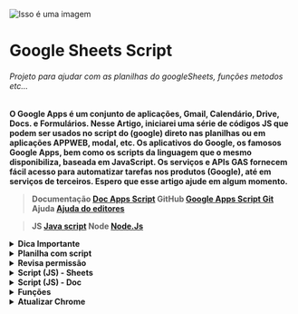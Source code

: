  ![Isso é uma imagem](https://user-images.githubusercontent.com/57040825/175081561-e35d367c-f973-4bd9-b682-a2430cdf5679.png)

# Google Sheets Script

###### Projeto para ajudar com as planilhas do googleSheets, funções metodos etc...

<strong>

O Google Apps é um conjunto de aplicações, Gmail, Calendário, Drive, Docs. e Formulários.
Nesse Artigo, iniciarei uma série de códigos JS que podem ser usados no script do (google) direto nas planilhas ou em aplicações APPWEB, modal, etc.
Os aplicativos do Google, os famosos Google Apps, bem como os scripts da linguagem que o mesmo disponibiliza, baseada em JavaScript.
Os serviços e APIs GAS fornecem fácil acesso para automatizar tarefas nos produtos (Google), até em serviços de terceiros.
Espero que esse artigo ajude em algum momento.

<strong>

> Documentação [Doc Apps Script](https://www.google.com/script/start/)
> GitHub  [Google Apps Script Git](https://github.com/topics/google-apps-script)
> Ajuda  [Ajuda do editores](https://support.google.com/docs#topic=1382883)

> JS  [Java script](https://www.javascript.com/)
> Node [Node.Js](https://nodejs.org/en/)
 
<details><summary>Dica Importante</summary>

<p>

> **Coisas que podem deixar suas planilhas _pesadas_ cuidado com funções voláteis (são funções que ficam atualizando a casa segundo).**

 1. TODAY()
    - Uso TODAY()
      - Sintaxe
        - TODAY()
          - TODAY é uma função volátil e pode prejudicar o desempenho da planilha, [documentação](https://support.google.com/docs/answer/3092984?hl=pt-BR), O mesmo serve paraa função NOW [documentação](https://support.google.com/docs/answer/3092981?hl=pt-BR).
 
2. ARRAYFORMULA
   - 
     - Ela e uma função que pode ajudar muito, mas quando sua planilha começa a ficar grande pode ser um problema (Porque mesmo que não exista dados nas linhas em branco ela vai alimentar dados nessas linhas em branco, com isso o desempenho de sua planilha pode ser prejudicada) [documentação](https://support.google.com/docs/answer/3093275?hl=pt-BR).
 
> Aternativa para ARRAYFORMULA
 - ARRAY_CONSTRAN
   - Restringe o resultado de uma matriz ao tamanho especificado, [documentação](https://support.google.com/docs/answer/3267036).
 
 **OBS: Geralmente usada em conjunto com outras funções que retornam um resultado em matriz, quando um número menor de linhas ou colunas é desejado.**
 
 ###### exemplo:
 
 ```
 Sintaxe : ARRAY_CONSTRAIN(intervalo_de_entrada; numero_de_linhas; numero_de_colunas)
 
 ARRAY_CONSTRAIN(A1:C10, 2, 3)
 ARRAY_CONSTRAIN(SORT(A1:F100, 1, TRUE), 10, 6)
 
 ```

 3. LINHAS EM BRANCO OU COLUNAS
   - Se você tem dados da (A2 : C4), não a necessidade de que as colunas D Para frente e as linhas 5 para baixo exita na planilha, como no exemplo abaixo, importante excluir essas linhas e colunas não vazias, (Mesmo que não exita dados sempre que sua planilha for atualizada ela vai ler essas linhas e colunas vazias).
 
 ## No exemplo abaixo, teríamos que excluir as linhas 5/6/7/8 e a coluna D
 
 ###### ~~ERRADO~~
 
|   A          |  B             |    C          |    D          |
| :---         |     :---:      |          ---: |          ---: |
| 1   | name     | name     |
| 2   | git diff | git diff |
| 3   | git diff | git diff |
| 4   | git diff | git diff |
| 5   |  | |
| 6   |  | |
| 7   |  | |
| 8   |  | |
 
 ###### **CORRETO**
|   A          |  B             |    C          |
| :---         |     :---:      |          ---: |
| 1   | name     | name     |
| 2   | git diff | git diff |
| 3   | git diff | git diff |
| 4   | git diff | git diff |

 ## *Essas, boas práticas ira ajuda sua planilha ter um rendimento muito melhor.*
 ###### Essas informações são casos de uso utilizada em meus códigos, e são práticas minhas, não significa que estão corretas ou não, significa que é uma prática que gosto de utilizar.
</p>

</details>
 
 <details><summary>Planilha com script</summary>

<p>

#### [documentação](https://developers.google.com/apps-script).

 
 > Nossas chamadas da planilha com script.
 
###### Para chamar nossa planilha e suas abas iremos usar o id dá planilha e também sua chamada local como a planilha ativa (SpreadsheetApp), as abas chama pelo nome da aba.
 
 - id
 - SpreadsheetApp
 - Aba
 
 ![Isso é uma imagem](https://user-images.githubusercontent.com/57040825/175077705-f25e10df-4398-46d5-a67f-4e885e9adc47.png)
 
 ###### Com a planilha ativa você consegue pegar o id na barra de navegação como está na imagem acima, você só precisa do número que está em negrito, está imagem e só um exemplo você tem que pegar o id dá sua planilha.(Obs.: esse endereço não te leva para lugar nenhum poque é só um exemplo).
 
 ![Isso é uma imagem](https://user-images.githubusercontent.com/57040825/175102916-c2be2b7b-a8b8-4106-83aa-c35f480e7c52.png)
 
 ###### Acima temos como as abas foram nomeadas
 
 <sub>Exemplo para ID</sub>
 
 ***vamos usar*** 
 
 **Importante vamos noear nossos arquivos códigos como _camelCase_**
 
 - idBd = Para o id dá planilha
 - ss = Para SpreadsheetApp Id
 - tb = Para aba
 
 ```javascript
       const idBd = "1CgcnfEIrCTL55H4tI5Lz-2abvfT_fBkIML_1PRYmnMk"
       const ss = SpreadsheetApp.openById (idBd)
 
       const data = ss.getSheetByName("data")
       const bdText = ss.getSheetByName("bd_text")
       const adNewRow = ss.getSheetByName("ad_new_row")
       const duplicados = ss.getSheetByName("duplicados")
       const extras = ss.getSheetByName("extras")
 ```
 
 ***vamos usar*** 
 
 - ssS = Para SpreadsheetApp
 - tbS = Para aba
 
 <sub>Exemplo para SpreadsheetApp</sub>
 
 ###### O procedimento para SpreadsheetApp, e o mesmo usado para o ID.
 
 ```javascript
       
       const ssS = SpreadsheetApp.getActiveSpreadsheet()
       const tbS = ssS.getSheetByName("nome da aba")
 ```
 
 
 ```javascript
       var tbDt = data
       var tbNr = adNewRow
       var tbTt = bdText
       var tbNr = adNewRow
       var tbDp = duplicados
       var tbEx = extras
 ```
 
 **Obs.: Essas informações e para quando estiver olhando para as pastas dos códigos você saiba com estamos chamando.**

</p>

</details>
 
 
 <details><summary>Revisa permissão</summary>

<p>

#### Dá permissão para acesso a planilha

![Isso é uma imagem](https://user-images.githubusercontent.com/57040825/175099923-aab7e52f-9eb1-42e3-90a6-ccfc15d7449a.png)

</p>

</details>
 
 
 <details><summary>Script (JS) - Sheets</summary>

<p>

#### Códigos Js
 
<sup>Nome do Usuário</sup>

```javascript
   const nomeUser = Session.getEffectiveUser().getUsername()
```

 
 <sup>Add na primeria linha e na última</sup>

```javascript
 const prepender = (val,sheet) =>{
  sheet.insertRowBefore(1);
  let cloneArr = val.map((x)=>x);
  cloneArr.push('START');
  const range = sheet.getRange(1,1,1,cloneArr.length);
  range.setValues([cloneArr]);
}
 
const addContent = () =>{
 
  const sheet = tbNr;
  let tempArr = [sheet.getLastRow()+1,'Novo Conteúdo'];
  prepender(tempArr,sheet);
  tempArr.push('Fim');
  sheet.appendRow(tempArr);
 
}
```
 
 <sup>Add before start after e na última linha</sup>

```javascript
  const addContentTwo = () => {
  const sheet = tbNr
  Logger.log(sheet);
  let startPos = 5;
  let startVal = sheet.getRange(startPos,1).getValue();
  sheet.getRange(startPos,1).setValue(startVal + ' START');
  sheet.insertRowAfter(startPos);
  sheet.getRange(startPos+1,1).setValue('AFTER');
  sheet.insertRowBefore(startPos);
  sheet.getRange(startPos,1).setValue('BEFORE');
  let tempArr = [sheet.getLastRow()+1,'test',2,'hello world'];
  sheet.appendRow(tempArr);
}

```
 <sup>Colorir dubplicados</sup>

```javascript
  const colorirduplicates = () =>
  let values = tbDp.getRange("A2:D").getValues()
  let arr=[]
  let repeat=[]
  let row=2
//importante o array no js começa pelo número zero
  values.map((elem,ind,obj)=>{
    if(elem[0] != ""){
      if(arr.indexOf(elem[0]) === -1){
        arr.push(elem[0])
      }else{
         repeat.push(elem[0])
      }
    }
   })// fim primeira parte

  values.map((elem,ind,obj)=>{
    if(elem[0] != ""){
      if(repeat.indexOf(elem[0]) !== -1){
        tbDp.getRange(`A${row}:D${row}`).setBackground('pink')
      }else{
        tbDp.getRange(`A${row}:D${row}`).setBackground('white')
      }
      }
    row++
  })
```
 <sup>Consultar Cep</sup>

```javascript

let app = SpreadsheetApp;
let spreadsheet = app.getActiveSpreadsheet();
let sheet = spreadsheet.getSheetByName('consulta_cep');

//Busca o cep na base dos correios
const getAddressByCep = () =>
{       sheet.getRange("D5").clear
        let searchCep = sheet.getRange("C3").getValue().replace("-","") 
        let cep = searchCep
        let reqs = UrlFetchApp.fetch(`https://viacep.com.br/ws/${cep}/json/`)
        let ress = JSON.parse(reqs.getContentText())

        const retCep = `
        ${'Rua '} ${ ress.logradouro} 
        ${'Complemento '} ${ ress.complemento} 
        ${'Bairro '} ${ ress.bairro} 
        ${'Cidade'} ${ ress.localidade}
        ${'Uf'} ${ ress.uf}
        `

         sheet.getRange("D5").setValue(retCep)
         
    }

  
```

 
 <sup>Copiar colar até a última linha, aqui criando um id</sup>

```javascript
  let lra = tbEx. getLastRow()

   function numerarId(){
   const id = "1"
   tbEx.getRange("A2").setValue(id)
   tbEx.getRange("A3").setFormula('=OFFSET(A3;-1;0)+1')
   const lra2 = tbEx.getLastRow()
   const ftlinha = tbEx.getRange(3,1,lra-1)
   tbEx.getRange("A3").copyTo(ftlinha)
}
```

 <sup>Ocultar Coluna</sup>

```javascript
  const hideColum = () => {
  data.getRange('C:C').activate();
  data.hideColumns(data.getActiveRange().getColumn(), data.getActiveRange().getNumColumns());

}

```

 <sup>API que não requer autenticação</sup>

 <sub>Url exemplo</sub>

```javascript
// set the endpoint
     const url = 'https://dever.example.com/v3/abc';
 
// call the API
     const response = UrlFetchApp.fetch(url);

```

 <sup>API requer autenticação</sup>

 <sub>Url exemplo</sub>

```javascript
// include the API Key
const API_KEY = 'XXXXXXXXXXXXXXX';
 
// set the endpoint
const url = 'https://developers.example.com/v1/abc';
 
// call the API
const response = UrlFetchApp.fetch(url + '&api_key=' + API_KEY);


```

 <sup>API requer chave no cabeçalho</sup>

 <sub>Url exemplo</sub>

```javascript
// include the API Key
const API_KEY = 'XXXXXXXXXXXXXXX';
 
// set the endpoint
const url = 'https://developers.example.com/v1/abc';
 
// set the params object
const params = {
    headers: {
      Authorization: API_KEY
    }
  }
 
// call the API
const response = UrlFetchApp.fetch(url,params);



```

 <sup>Às vezes, a palavra “Autorização” é substituída por uma palavra diferente, dependendo de como os designers da API configuraram a API</sup>

<sub>Por exemplo, a API Teachable usa a palavra “apiKey”</sub>

 <sub>Url exemplo</sub>

```javascript
// include the API Key
const API_KEY = 'XXXXXXXXXXXXXXX';
 
// set the endpoint
const url = 'https://developers.example.com/v1/abc';
 
// set the params object
const params = {
    headers: {
      apiKey: API_KEY
    }
  }
 
// call the API
const response = UrlFetchApp.fetch(url,params);

```

 <sup> Quebrar linha no msg.box </sup>

```javascript

    const msgBox = () => {

   Browser.msgBox("Linha 1 \\n Linha 2 \\n Linha 3")

    }

```

 <sup> Js reverse string</sup>

###### Se você precisar reverter uma string, essa é a função...

```javascript

    const stringReversed = (text: string) => text.split('')
                           .reverse().join('');
```

 <sup> Scroll to top</sup>

###### Está função faz sua página rolar para o top ou início, independente de qual posição estiver no scroll...

```javascript

    const scrollTop = () => window.scrollTo(0,0)
    scrollTop()

```
 <sup> Remover intens duplicados</sup>

###### Para remover intens duplicados de um array...

```javascript

    const array = [0,1,2,2,4,5,5,6,7,7,9,9,9]

    const removeItems = (array) => [...new Set(array)]
    removeItems(array)
    
```
 <sup> Retornar valor aleatório no array</sup>

###### Retornar algum valor randomico no array....

```javascript

    const array = [0,1,2,3,4,5,6,7,8]

    const getrandom = (array) => array[Math.floor(Math.random() * array.lenght)]

    getrandom(array)
    
```

 <sup> Retornar maior valor no array</sup>

###### Essa função retorna o maior valor de um array....

```javascript

    const array = [0,1,2,3,4,5,6,7,8,38,345,56798]

    const getMax = (array, n = 1) => [...array].sort((a, b)) => b - a).slice(0, n);
    
    getMax(array)

```

 <sup> Retornar menor valor no array</sup>

###### Essa função retorna o menor valor de um array....

```javascript

    const array = [0,1,2,3,4,5,6,7,8,38,345,56798]

    const getMin = (array, n = 1) => [...array].sort((a, b)) => a - b).slice(0, n);
    
    getMin(array)

```

<sup> Criar comentários em diversos intervalos</sup>

###### Esse codigo possibilita criar vários comentários em diversos intervalos e informar o usuário que criou....

```javascript
function addCommentToCells() {
  const ui = SpreadsheetApp.getUi();
  const userEmail = Session.getActiveUser().getEmail();

  // Verifica se o e-mail do usuário está disponível
  if (!userEmail) {
    ui.alert('Não foi possível identificar o e-mail do usuário. O script será encerrado.');
    return;
  }

  // Solicita os intervalos de células
  let response = ui.prompt('Digite os intervalos de células para adicionar o comentário, separados por vírgula (por exemplo, A2:A7, C6:C17, Z5:Z40)');
  const rangesInput = response.getResponseText();
  if (rangesInput === '') {
    ui.alert('Intervalos não especificados. O script será encerrado.');
    return;
  }

  // Solicita o texto do comentário
  response = ui.prompt('Digite o texto do comentário');
  const commentText = response.getResponseText();
  if (commentText === '') {
    ui.alert('Texto do comentário não especificado. O script será encerrado.');
    return;
  }

  // Processa cada intervalo e adiciona o comentário
  const sheet = SpreadsheetApp.getActiveSpreadsheet().getActiveSheet();
  const ranges = rangesInput.split(',').map(range => range.trim());

  ranges.forEach(rangeStr => {
    const range = sheet.getRange(rangeStr);
    const comments = range.getNotes();

    for (let i = 0; i < comments.length; i++) {
      comments[i][0] = commentText + " (comentado por: " + userEmail + ")";
    }

    range.setNotes(comments);
  });

  ui.alert('Comentários adicionados aos intervalos especificados.');
}

function onOpen() {
  const ui = SpreadsheetApp.getUi();
  ui.createMenu('Comentários Personalizados')
      .addItem('Adicionar Comentário', 'addCommentToCells')
      .addToUi();
}
    

```
 

 </p>
</details>


<details><summary>Script (JS) - Doc</summary>

<p>

<sub>Script para os documentos do google </sub>

 ```javascript

 const creatDoc = () => {
 const nameArq = (new Date()).getTime()
 const doc =DocumentApp.create('Teste_' + nameArq)

 }

//Escrevendo no body documento

const writedocument = () => {
  const name = (new Date()).getTime();
  const id = 'aqui vai o id do documento';
  const doc = DocumentApp.openById(id);
  let body = doc.getBody();
  body.appendParagraph('Hello World '+ name);

}



 ```


</p>

</details>



<details><summary>Funções</summary>

<p>

<sub>Função que retorna quantidades de domingo no mês selecionado</sub>

```javascript
function SUNDAYSMONTH ( m, y )  {
  const days = new Date( y,m,0 ).getDate();
  const sundays = [ (8 - (new Date( m +'/01/'+ y ).getDay())) % 7 ];
  for ( let i = sundays[0] + 7; i <= days; i += 7 ) {
    sundays.push( i );
  }

  const sundayTotal = sundays.length

  return sundayTotal
}


/* CASO DE USO 

=SUNDAYSMONTH("AQUI COLUNA MES";"AQUI COLUNA ANO")

*/
   
```
#### Exemplo de uso

![Isso é uma imagem](https://user-images.githubusercontent.com/57040825/177204115-27ebfe0e-2409-47e5-99d4-b069dc691bb8.png)


#### Sequence
<sub>
A função SEQUENCE é uma função útil no Planilhas Google. É uma maneira poderosa de gerar listas numeradas.
</sub>

###### exemplo:
 
> Documentação [Doc Sequence](https://bit.ly/maiasequence)
> Documentação [Doc Matriz](https://bit.ly/maiasheetsmatriz)
> Documentação [Doc Lambda](https://bit.ly/maiasheetslambda)

 ```
 Maneira antiga:

 =ArrayFormula(SEQUENCE(4) & " of " & SEQUENCE(4,1,4,0))
 
 ** A fórmula de matriz acima não é fácil de entender ou modificar, a menos que você esteja familiarizado com a função de sequência.
 
 Nova maneira com Lambda.

 Aqui está o equivalente BYROW para gerar a mesma lista:

 =BYROW(SEQUENCE(4),LAMBDA(row,row&" of "&4))

 Ele cria uma matriz de números de 1 a 4 , que a função lambda interna transforma, linha por linha, em 1 de 4, 2 de 4, etc.

 Além de a fórmula ser mais sucinta, acho que é mais fácil de entender e modificar.

 Agora, só precisamos alterar o "4" para um número diferente duas vezes, e é fácil identificar os números a serem alterados.
 
 ```
 #### Sort
<sub>
 você tenha uma lista de 10 itens na coluna A da sua Planilha e queira classificá-los do menor para o maior.
</sub>
 
 ###### exemplo:
 
> Documentação [Doc Sort](https://bit.ly/docsortsheets)

 ```
 Sintaxe :
  Uso de exemplo
  SORT(A2:B26; 1; VERDADEIRO)
  SORT({1, 2; 3, 4; 5, 6}; 2; FALSO)
  SORT(A2:B26; C2:C26; VERDADEIRO)  

 Sintaxe:

 SORT(intervalo; coluna_a_classificar; crescente; [coluna_a_classificar2; crescente2; ...])


  =SORT(A1:A10,LEN(A1:A10),TRUE)

  O primeiro intervalo é a coluna a ser classificada, neste exemplo A1:A10
  O segundo intervalo é a coluna de classificação, ou seja, a coluna usada para determinar a ordem de classificação.
  Neste exemplo, uso a função LEN para converter a coluna A em uma matriz de números, com base na contagem de caracteres. Por exemplo, "fazer" se torna 2.
  Em seguida, a terceira coluna é um valor VERDADEIRO/FALSO para classificar em ordem crescente ou decrescente

  ```
 
 ![Isso é uma imagem](https://user-images.githubusercontent.com/57040825/192324206-7afacd76-ef10-427c-b7b4-0825d1c2ec6a.png)


 #### Len
<sub>
Retorna o tamanho de uma string.
</sub>
 
 ###### exemplo:
 
> Documentação [Doc Len](https://bit.ly/maialensheets)

 ```
 Sintaxe :
  Uso de exemplo
  NÚM.CARACT(A2)

  NÚM.CARACT("lorem ipsum")  

  Sintaxe:
  NÚM.CARACT(texto)
  
 ```
</p>

</details>


<details><summary>Atualizar Chrome</summary>

<p>

<sub>Atualizar chrome no linux debian </sub>

 ```
 #Se você não tiver um Google Chrome instalado em seu computador, siga o artigo abaixo para instalar
 #http://askubuntu.com/questions/510056/how-to-install-google-chrome
 #Abaixo estão as etapas para atualizar o google chrome

 sudo apt update

 wget -q -O - https://dl-ssl.google.com/linux/linux_signing_key.pub | sudo apt-key add - 
 sudo sh -c 'echo "deb http://dl.google.com/linux/chrome/deb/ stable main" >> /etc/apt/sources.list.d/google-chrome.list'
 sudo apt-get update 
 sudo apt-get install google-chrome-stable


 # Update

 sudo apt-get --only-upgrade install google-chrome-stable
  
 ```


</p>

</details>




